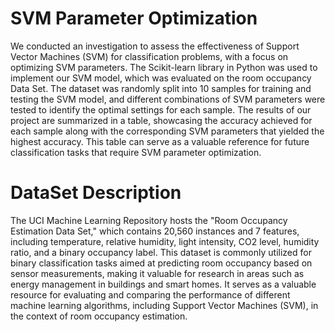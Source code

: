 # SVM Parameter Optimization

We conducted an investigation to assess the effectiveness of Support Vector Machines (SVM) for classification problems, with a focus on optimizing SVM parameters. The Scikit-learn library in Python was used to implement our SVM model, which was evaluated on the room occupancy Data Set. The dataset was randomly split into 10 samples for training and testing the SVM model, and different combinations of SVM parameters were tested to identify the optimal settings for each sample. The results of our project are summarized in a table, showcasing the accuracy achieved for each sample along with the corresponding SVM parameters that yielded the highest accuracy. This table can serve as a valuable reference for future classification tasks that require SVM parameter optimization.

# DataSet Description
The UCI Machine Learning Repository hosts the "Room Occupancy Estimation Data Set," which contains 20,560 instances and 7 features, including temperature, relative humidity, light intensity, CO2 level, humidity ratio, and a binary occupancy label. This dataset is commonly utilized for binary classification tasks aimed at predicting room occupancy based on sensor measurements, making it valuable for research in areas such as energy management in buildings and smart homes. It serves as a valuable resource for evaluating and comparing the performance of different machine learning algorithms, including Support Vector Machines (SVM), in the context of room occupancy estimation.
